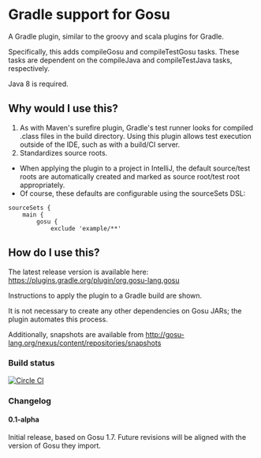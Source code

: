 # Gradle support for Gosu

A Gradle plugin, similar to the groovy and scala plugins for Gradle.

Specifically, this adds compileGosu and compileTestGosu tasks. These tasks are dependent on the compileJava and compileTestJava tasks, respectively.

Java 8 is required.

## Why would I use this?

1. As with Maven's surefire plugin, Gradle's test runner looks for compiled .class files in the build directory.  Using this plugin allows test execution outside of the IDE, such as with a build/CI server.
2. Standardizes source roots. 
  * When applying the plugin to a project in IntelliJ, the default source/test roots are automatically created and marked as source root/test root appropriately.
  * Of course, these defaults are configurable using the sourceSets DSL:
  
```  
sourceSets {
    main {
        gosu {
            exclude 'example/**'
```

## How do I use this?

The latest release version is available here: https://plugins.gradle.org/plugin/org.gosu-lang.gosu

Instructions to apply the plugin to a Gradle build are shown.

It is not necessary to create any other dependencies on Gosu JARs; the plugin automates this process.

Additionally, snapshots are available from http://gosu-lang.org/nexus/content/repositories/snapshots

### Build status
[![Circle CI](https://circleci.com/gh/gosu-lang/gradle-gosu-plugin/tree/master.svg?style=svg)](https://circleci.com/gh/gosu-lang/gradle-gosu-plugin/tree/master)

### Changelog

#### 0.1-alpha
Initial release, based on Gosu 1.7. Future revisions will be aligned with the version of Gosu they import.
